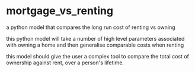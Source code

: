 # mortgage_vs_renting
a python model that compares the long run cost of renting vs owning

this python model will take a number of high level parameters associated with owning a home and then generalise comparable costs when renting

this model should give the user a complex tool to compare the total cost of ownership against rent, over a person's lifetime.
